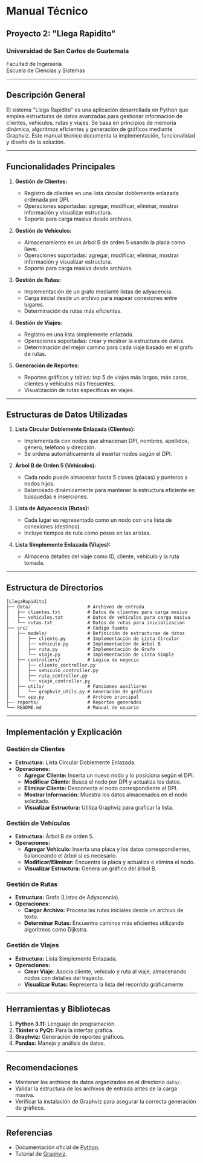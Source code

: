 # Manual Técnico

## Proyecto 2: "Llega Rapidito"

### Universidad de San Carlos de Guatemala  
Facultad de Ingeniería  
Escuela de Ciencias y Sistemas  

---

## Descripción General

El sistema "Llega Rapidito" es una aplicación desarrollada en Python que emplea estructuras de datos avanzadas para gestionar información de clientes, vehículos, rutas y viajes. Se basa en principios de memoria dinámica, algoritmos eficientes y generación de gráficos mediante Graphviz. Este manual técnico documenta la implementación, funcionalidad y diseño de la solución.

---

## Funcionalidades Principales

1. **Gestión de Clientes:**
   - Registro de clientes en una lista circular doblemente enlazada ordenada por DPI.
   - Operaciones soportadas: agregar, modificar, eliminar, mostrar información y visualizar estructura.
   - Soporte para carga masiva desde archivos.

2. **Gestión de Vehículos:**
   - Almacenamiento en un árbol B de orden 5 usando la placa como llave.
   - Operaciones soportadas: agregar, modificar, eliminar, mostrar información y visualizar estructura.
   - Soporte para carga masiva desde archivos.

3. **Gestión de Rutas:**
   - Implementación de un grafo mediante listas de adyacencia.
   - Carga inicial desde un archivo para mapear conexiones entre lugares.
   - Determinación de rutas más eficientes.

4. **Gestión de Viajes:**
   - Registro en una lista simplemente enlazada.
   - Operaciones soportadas: crear y mostrar la estructura de datos.
   - Determinación del mejor camino para cada viaje basado en el grafo de rutas.

5. **Generación de Reportes:**
   - Reportes gráficos y tablas: top 5 de viajes más largos, más caros, clientes y vehículos más frecuentes.
   - Visualización de rutas específicas en viajes.

---

## Estructuras de Datos Utilizadas

1. **Lista Circular Doblemente Enlazada (Clientes):**
   - Implementada con nodos que almacenan DPI, nombres, apellidos, género, teléfono y dirección.
   - Se ordena automáticamente al insertar nodos según el DPI.

2. **Árbol B de Orden 5 (Vehículos):**
   - Cada nodo puede almacenar hasta 5 claves (placas) y punteros a nodos hijos.
   - Balanceado dinámicamente para mantener la estructura eficiente en búsquedas e inserciones.

3. **Lista de Adyacencia (Rutas):**
   - Cada lugar es representado como un nodo con una lista de conexiones (destinos).
   - Incluye tiempos de ruta como pesos en las aristas.

4. **Lista Simplemente Enlazada (Viajes):**
   - Almacena detalles del viaje como ID, cliente, vehículo y la ruta tomada.

---

## Estructura de Directorios

```plaintext
[LlegaRapidito]
├── data/                     # Archivos de entrada
│   ├── clientes.txt          # Datos de clientes para carga masiva
│   ├── vehiculos.txt         # Datos de vehículos para carga masiva
│   └── rutas.txt             # Datos de rutas para inicialización
├── src/                      # Código fuente
│   ├── models/               # Definición de estructuras de datos
│   │   ├── cliente.py        # Implementación de Lista Circular
│   │   ├── vehiculo.py       # Implementación de Árbol B
│   │   ├── ruta.py           # Implementación de Grafo
│   │   └── viaje.py          # Implementación de Lista Simple
│   ├── controllers/          # Lógica de negocio
│   │   ├── cliente_controller.py
│   │   ├── vehiculo_controller.py
│   │   ├── ruta_controller.py
│   │   └── viaje_controller.py
│   ├── utils/                # Funciones auxiliares
│   │   └── graphviz_utils.py # Generación de gráficos
│   └── app.py                # Archivo principal
├── reports/                  # Reportes generados
└── README.md                 # Manual de usuario
```

---

## Implementación y Explicación

### Gestión de Clientes
- **Estructura:** Lista Circular Doblemente Enlazada.
- **Operaciones:**
  - **Agregar Cliente:** Inserta un nuevo nodo y lo posiciona según el DPI.
  - **Modificar Cliente:** Busca el nodo por DPI y actualiza los datos.
  - **Eliminar Cliente:** Desconecta el nodo correspondiente al DPI.
  - **Mostrar Información:** Muestra los datos almacenados en el nodo solicitado.
  - **Visualizar Estructura:** Utiliza Graphviz para graficar la lista.

### Gestión de Vehículos
- **Estructura:** Árbol B de orden 5.
- **Operaciones:**
  - **Agregar Vehículo:** Inserta una placa y los datos correspondientes, balanceando el árbol si es necesario.
  - **Modificar/Eliminar:** Encuentra la placa y actualiza o elimina el nodo.
  - **Visualizar Estructura:** Genera un gráfico del árbol B.

### Gestión de Rutas
- **Estructura:** Grafo (Listas de Adyacencia).
- **Operaciones:**
  - **Cargar Archivo:** Procesa las rutas iniciales desde un archivo de texto.
  - **Determinar Rutas:** Encuentra caminos más eficientes utilizando algoritmos como Dijkstra.

### Gestión de Viajes
- **Estructura:** Lista Simplemente Enlazada.
- **Operaciones:**
  - **Crear Viaje:** Asocia cliente, vehículo y ruta al viaje, almacenando nodos con detalles del trayecto.
  - **Visualizar Rutas:** Representa la lista del recorrido gráficamente.

---

## Herramientas y Bibliotecas

1. **Python 3.11:** Lenguaje de programación.
2. **Tkinter o PyQt:** Para la interfaz gráfica.
3. **Graphviz:** Generación de reportes gráficos.
4. **Pandas:** Manejo y análisis de datos.

---

## Recomendaciones

- Mantener los archivos de datos organizados en el directorio `data/`.
- Validar la estructura de los archivos de entrada antes de la carga masiva.
- Verificar la instalación de Graphviz para asegurar la correcta generación de gráficos.

---

## Referencias

- Documentación oficial de [Python](https://docs.python.org/3/).
- Tutorial de [Graphviz](https://graphviz.org/documentation/).
